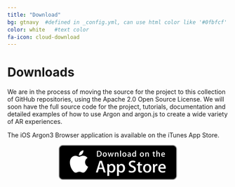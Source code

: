 ```yaml
---
title: "Download"
bg: gtnavy  #defined in _config.yml, can use html color like '#0fbfcf'
color: white   #text color
fa-icon: cloud-download
---
```

# Downloads

We are in the process of moving the source for the project to this collection of GitHub repositories, using the Apache 2.0 Open Source License. 
We will soon have the full source code for the project, tutorials, documentation and detailed examples of how to use Argon and argon.js to create 
a wide variety of AR experiences.

The iOS Argon3 Browser application is available on the iTunes App Store.

<center><a href="https://itunes.apple.com/us/app/argon3/id944297993?mt=8"><img src="img/Download_on_the_App_Store_Badge_US-UK_135x40.svg"></a></center>